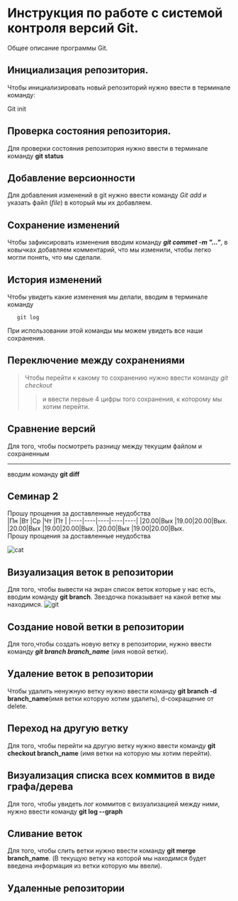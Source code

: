 # Инструкция по работе с системой контроля версий Git.

Общее описание программы Git.

## Инициализация репозитория. 

Чтобы инициализировать новый репозиторий нужно ввести в терминале команду:

  Git init
   

## Проверка состояния репозитория.

Для проверки состояния репозитория нужно ввести в терминале команду **git status**

## Добавление версионности

Для добавления изменений в git нужно ввести команду  *Git add* и указать файл (*file*) в который мы их добавляем.

## Сохранение изменений

Чтобы зафиксировать изменения вводим команду ***git commet -m "..."***, в ковычках добавляем комментарий, что мы изменили, чтобы легко могли понять, что мы сделали.   

## История изменений

Чтобы увидеть какие изменения мы делали, вводим в терминале команду  

       git log

 При использовании этой команды мы можем увидеть все наши сохранения.                         

## Переключение между сохранениями

>Чтобы перейти к какому то сохранению нужно ввести команду *git checkout* 
>>и ввести первые 4 цифры того сохранения, к которому мы хотим перейти. 
## Сравнение версий

Для того, чтобы посмотреть разницу между текущим файлом и сохраненным
***
вводим команду **git diff**

## Семинар 2

Прошу прощения за доставленные неудобства  
|Пн  |Вт  |Ср  |Чт  |Пт  |
|----|----|----|----|----|
|20.00|Вых |19.00|20.00|Вых.
|20.00|Вых |19.00|20.00|Вых.
 |20.00|Вых |19.00|20.00|Вых.                  
Прошу прощения за доставленные неудобства

![саt](https://avatars.mds.yandex.net/i?id=054c19eab9be6fc10eeceb1b44e45bcd-5162829-images-thumbs&n=13)

## Визуализация веток в репозитории

Для того, чтобы вывести на экран список веток которые у нас есть, вводим команду **git branch**. Звездочка показывает на какой ветке мы находимся.
![git](https://avatars.mds.yandex.net/i?id=994bd43f26064364c42b684e1fc363a2-6275626-images-thumbs&n=13)

## Создание новой ветки в репозитории

Для того,чтобы создать новую ветку в репозитории, нужно ввести команду **_git branch branch_name_** (имя новой ветки).

## Удаление веток в репозитории

Чтобы удалить ненужную ветку нужно ввести команду **git branch -d branch_name**(имя ветки которую хотим удалить), d-сокращение от delete.

## Переход на другую ветку

Для того, чтобы перейти на другую ветку нужно ввести команду **git checkout branch_name** (имя ветки на которую мы хотим перейти).

## Визуализация списка всех коммитов в виде графа/дерева

Для того, чтобы увидеть лог коммитов с визуализацией между ними, нужно ввести команду **git log --graph**

## Сливание веток

Для того, чтобы слить ветки нужно ввести команду **git merge branch_name**. (В  текущую ветку на которой мы находимся будет введена информация из ветки которую мы ввели).

## Удаленные репозитории

